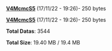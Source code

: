 [**V4McmcS5**](/data/V4McmcS5.txt) (17/11/22 - 19:26)- 250 bytes

[**V4McmcS5**](/data/V4McmcS5.txt) (17/11/22 - 19:26)- 250 bytes

**Total Datas**: 3544

**Total Size**: 19.40 MB / 19.4 MB